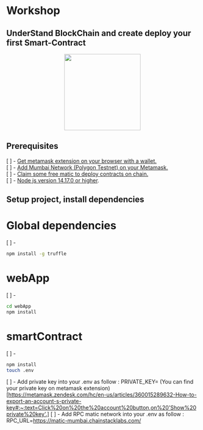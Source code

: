 # Workshop

## UnderStand BlockChain and create deploy your first Smart-Contract

<p align="center">
  <img style="width: 200px"
  src="https://actualiteinformatique.fr/wp-content/uploads/2020/02/Ether-Smart-Contract.jpg">
</p>

## Prerequisites

[ ] -  [Get metamask extension on your browser with a wallet.](https://chrome.google.com/webstore/detail/metamask/nkbihfbeogaeaoehlefnkodbefgpgknn)<br>
[ ] - [Add Mumbai Network (Polygon Testnet) on your Metamask.](https://medium.com/stakingbits/how-to-connect-polygon-mumbai-testnet-to-metamask-fc3487a3871f#:~:text=Connect%20Metamask%20to%20Polygon%20Testnet,the%20Mumbai%20Testnet%20in%20Metamask)<br>
[ ] - [Claim some free matic to deploy contracts on chain.](https://faucet.polygon.technology/) <br>
[ ] - [Node js version 14.17.0 or higher](https://techviewleo.com/how-to-install-node-js-18-lts-on-ubuntu/).

## Setup project, install dependencies

# Global dependencies

[ ] - 
```bash
npm install -g truffle
```

# webApp 

[ ] - 
```bash
cd webApp
npm install
```

# smartContract

[ ] - 
```bash
npm install
touch .env
```

[ ] - Add private key into your .env as follow : PRIVATE_KEY=
(You can find your private key on metamask extension)[https://metamask.zendesk.com/hc/en-us/articles/360015289632-How-to-export-an-account-s-private-key#:~:text=Click%20on%20the%20account%20button,on%20'Show%20private%20key'.]
[ ] - Add RPC matic network into your .env as follow : RPC_URL=https://matic-mumbai.chainstacklabs.com/
